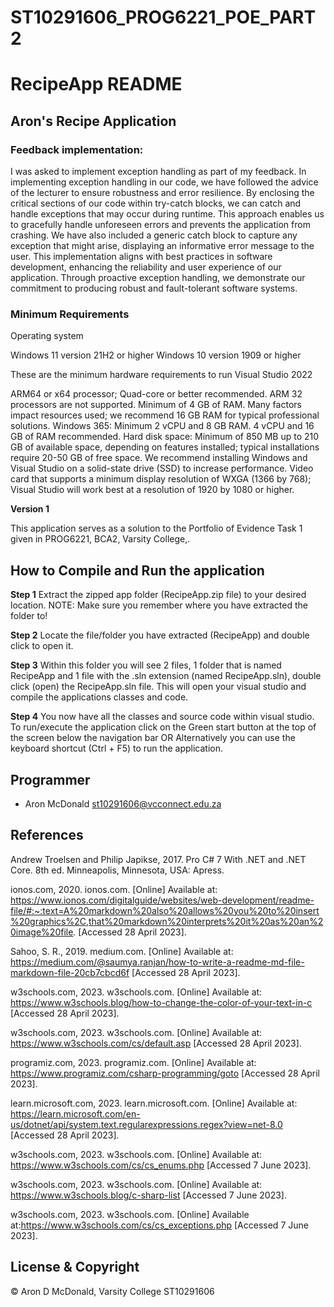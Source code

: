 # ST10291606_PROG6221_POE_PART2
# RecipeApp README

## Aron's Recipe Application

### Feedback implementation:
I was asked to implement exception handling as part of my feedback. In implementing exception handling in our code, we have followed the advice of the lecturer to ensure robustness and error resilience. By enclosing the critical sections of our code within try-catch blocks, we can catch and handle exceptions that may occur during runtime. This approach enables us to gracefully handle unforeseen errors and prevents the application from crashing. We have also included a generic catch block to capture any exception that might arise, displaying an informative error message to the user. This implementation aligns with best practices in software development, enhancing the reliability and user experience of our application. Through proactive exception handling, we demonstrate our commitment to producing robust and fault-tolerant software systems.


### Minimum Requirements 

Operating system

Windows 11 version 21H2 or higher
Windows 10 version 1909 or higher

These are the minimum hardware requirements to run Visual Studio 2022

ARM64 or x64 processor; Quad-core or better recommended. ARM 32 processors are not supported.
Minimum of 4 GB of RAM. Many factors impact resources used; we recommend 16 GB RAM for typical professional solutions.
Windows 365: Minimum 2 vCPU and 8 GB RAM. 4 vCPU and 16 GB of RAM recommended.
Hard disk space: Minimum of 850 MB up to 210 GB of available space, 
depending on features installed; typical installations require 20-50 GB of free space. 
We recommend installing Windows and Visual Studio on a solid-state drive (SSD) to increase performance.
Video card that supports a minimum display resolution of WXGA (1366 by 768); 
Visual Studio will work best at a resolution of 1920 by 1080 or higher.


**Version 1**

This application serves as a solution to the Portfolio of Evidence Task 1 given in PROG6221, BCA2, Varsity College,.

## How to Compile and Run the application

**Step 1**
Extract the zipped app folder (RecipeApp.zip file) to your desired location.
NOTE: Make sure you remember where you have extracted the folder to!

**Step 2**
Locate the file/folder you have extracted (RecipeApp) and double click to open it.

**Step 3**
Within this folder you will see 2 files, 1 folder that is named RecipeApp and 1 file with the .sln extension (named RecipeApp.sln),
double click (open) the RecipeApp.sln file.
This will open your visual studio and compile the applications classes and code.

**Step 4**
You now have all the classes and source code within visual studio.
To run/execute the application click on the Green start button at the top of the screen below the navigation bar
OR
Alternatively you can use the keyboard shortcut (Ctrl + F5) to run the application.

## Programmer

- Aron McDonald <st10291606@vcconnect.edu.za> 

## References

Andrew Troelsen and Philip Japikse, 2017. Pro C# 7 With .NET and .NET Core. 8th ed. Minneapolis, Minnesota, USA: Apress.

ionos.com, 2020. ionos.com. [Online] 
Available at: https://www.ionos.com/digitalguide/websites/web-development/readme-file/#:~:text=A%20markdown%20also%20allows%20you%20to%20insert%20graphics%2C,that%20markdown%20interprets%20it%20as%20an%20image%20file.
[Accessed 28 April 2023].

Sahoo, S. R., 2019. medium.com. [Online] 
Available at: https://medium.com/@saumya.ranjan/how-to-write-a-readme-md-file-markdown-file-20cb7cbcd6f
[Accessed 28 April 2023].

w3schools.com, 2023. w3schools.com. [Online] 
Available at: https://www.w3schools.blog/how-to-change-the-color-of-your-text-in-c
[Accessed 28 April 2023].

w3schools.com, 2023. w3schools.com. [Online] 
Available at: https://www.w3schools.com/cs/default.asp
[Accessed 28 April 2023].

programiz.com, 2023. programiz.com. [Online]
Available at: https://www.programiz.com/csharp-programming/goto
[Accessed 28 April 2023].

learn.microsoft.com, 2023. learn.microsoft.com. [Online]
Available at: https://learn.microsoft.com/en-us/dotnet/api/system.text.regularexpressions.regex?view=net-8.0
[Accessed 28 April 2023].

w3schools.com, 2023. w3schools.com. [Online] 
Available at: https://www.w3schools.com/cs/cs_enums.php
[Accessed 7 June 2023].

w3schools.com, 2023. w3schools.com. [Online] 
Available at: https://www.w3schools.blog/c-sharp-list
[Accessed 7 June 2023].

w3schools.com, 2023. w3schools.com. [Online] 
Available at:https://www.w3schools.com/cs/cs_exceptions.php
[Accessed 7 June 2023].

## License & Copyright

© Aron D McDonald, Varsity College ST10291606
